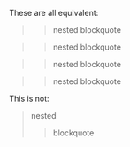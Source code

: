 These are all equivalent:

> > nested
> > blockquote


>> nested
>> blockquote


> > nested
blockquote


> > nested
> blockquote


This is not:

> nested
> > blockquote
